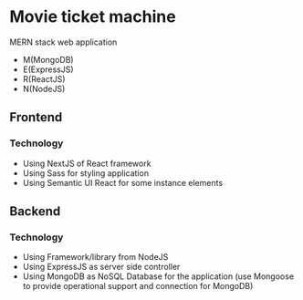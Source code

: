 # Movie ticket machine
MERN stack web application<br/>
- M(MongoDB)<br/>
- E(ExpressJS)<br/>
- R(ReactJS)<br/>
- N(NodeJS)<br/>
## Frontend
### Technology
- Using NextJS of React framework
- Using Sass for styling application
- Using Semantic UI React for some instance elements
## Backend
### Technology
- Using Framework/library from NodeJS
- Using ExpressJS as server side controller
- Using MongoDB as NoSQL Database for the application (use Mongoose to provide operational support and connection for MongoDB)